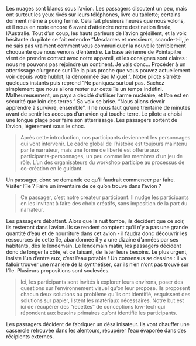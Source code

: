 Les nuages sont blancs sous l’avion. Les passagers discutent un peu, mais ont surtout les yeux rivés sur leurs téléphones, livre ou tablette; certains dorment même à poing fermé. Cela fait plusieurs heures que nous volons, et il nous en reste encore 6 avant d’atteindre notre destination finale, l’Australie.
Tout d’un coup, les hauts parleurs de l’avion grésillent, et la voix hésitante du pilote se fait entendre “Mesdames et messieurs, scande-t-il, je ne sais pas vraiment comment vous communiquer la nouvelle terriblement choquante que nous venons d’entendre. La base aérienne de Pointapitre vient de prendre contact avec notre appareil, et les consignes sont claires : nous ne pouvons pas rejoindre un continent. Je vais donc… Procéder à un atterrissage d’urgence sur l’île la plus proche que vous pouvez actuellement voir depuis votre hublot, la dénommée Sao Miguel.”. Notre pilote s’arrête quelques instants puis reprend “Ne paniquez surtout pas. Sachez simplement que nous allons rester sur cette île un temps indéfini. Malheureusement, un pays a décidé d’utiliser l’arme nucléaire, et l’on est en sécurité que loin des terres.” Sa voix se brise. “Nous allons devoir apprendre à survivre, ensemble”.
Il ne nous faut qu’une trentaine de minutes avant de sentir les accoups d’un avion qui touche terre. Le pilote a choisi une longue plage pour faire son atterrissage. Les passagers sortent de l’avion, légèrement sous le choc.

>Après cette introduction, nos participants deviennent les personnages qui vont intervenir. Le cadre global de l’histoire est toujours maintenu par le narrateur, mais une forme de liberté est offerte aux participants-personnages, un peu comme les membres d’un jeu de rôle. L’un des organisateurs du workshop participe au processus de co-création en le guidant.

Un passager, donc se demande ce qu’il faudrait commencer par faire. Visiter l’île ? Faire un inventaire de ce qu’on trouve dans l’avion ?

>Ce passager, c’est notre créateur participant. Il nudge les participants en les invitant à faire des choix créatifs, sans imposition de la part du narrateur.

Les passagers débattent. Alors que la nuit tombe, ils décident que ce soir, ils resteront dans l’avion. Ils se rendent comptent qu’il n’y a pas une grande quantité d’eau et de nourriture dans cet avion - il faudra donc découvrir les ressources de cette île, abandonnée il y a une dizaine d’années par ses habitants, dès le lendemain.
Le lendemain matin, les passagers décident donc de longer la côte, et ce faisant, de lister leurs besoins. Le plus urgent, insiste l’un d’entre eux, c’est l’eau potable ! Un consensus se dessine : il va falloir trouver une manière de la synthétiser, car ils n’en n’ont pas trouvé sur l’île.
Plusieurs propositions sont soulevées.

>Ici, les participants sont invités à explorer leurs environs, poser des questions sur l’environnement visuel qu’on leur propose. Ils proposent chacun deux solutions au problème qu’ils ont identifié, esquissent des solutions sur papier, listent les matériaux nécessaires. Notre but est ici de récupérer des “recettes” de conceptions low-tech qui répondent aux besoins primaires qu’ont identifié les participants.

Les passagers décident de fabriquer un désalinisateur. Ils vont chauffer une casserole retrouvée dans les alentours, récupérer l’eau évaporée dans des récipients externes.
